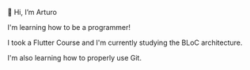 👋 Hi, I’m Arturo

I'm learning how to be a programmer!

I took a Flutter Course and I'm currently studying the BLoC architecture. 

I'm also learning how to properly use Git.
